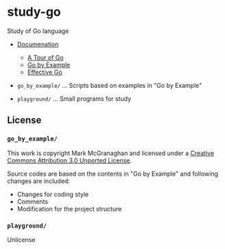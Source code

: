 # study-go

Study of Go language

- [Documenation](https://go.dev/doc/)
    - [A Tour of Go](https://go.dev/tour/welcome/1)
    - [Go by Example](https://gobyexample.com/)
    - [Effective Go](https://go.dev/doc/effective_go)

- `go_by_example/` ... Scripts based on examples in "Go by Example"
- `playground/` ... Small programs for study

## License

### `go_by_example/`

This work is copyright Mark McGranaghan and licensed under a [Creative Commons Attribution 3.0 Unported License](https://creativecommons.org/licenses/by/3.0/).

Source codes are based on the contents in "Go by Example" and following changes are included:

- Changes for coding style
- Comments
- Modification for the project structure

### `playground/`

Unlicense
